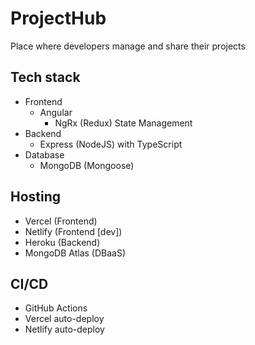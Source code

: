 # ProjectHub

Place where developers manage and share their projects

## Tech stack

- Frontend
  - Angular
    - NgRx (Redux) State Management
- Backend
  - Express (NodeJS) with TypeScript
- Database
  - MongoDB (Mongoose)

## Hosting

- Vercel (Frontend)
- Netlify (Frontend [dev])
- Heroku (Backend)
- MongoDB Atlas (DBaaS)

## CI/CD

- GitHub Actions
- Vercel auto-deploy
- Netlify auto-deploy
